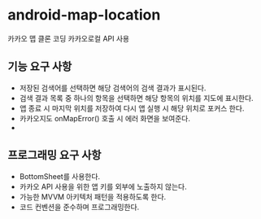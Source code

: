 
# android-map-location

카카오 맵 클론 코딩
카카오로컬 API 사용

## 기능 요구 사항
- 저장된 검색어를 선택하면 해당 검색어의 검색 결과가 표시된다.
- 검색 결과 목록 중 하나의 항목을 선택하면 해당 항목의 위치를 지도에 표시한다.
- 앱 종료 시 마지막 위치를 저장하여 다시 앱 실행 시 해당 위치로 포커스 한다.
- 카카오지도 onMapError() 호출 시 에러 화면을 보여준다.
- 
## 프로그래밍 요구 사항
- BottomSheet를 사용한다.
- 카카오 API 사용을 위한 앱 키를 외부에 노출하지 않는다.
- 가능한 MVVM 아키텍처 패턴을 적용하도록 한다.
- 코드 컨벤션을 준수하며 프로그래밍한다.


